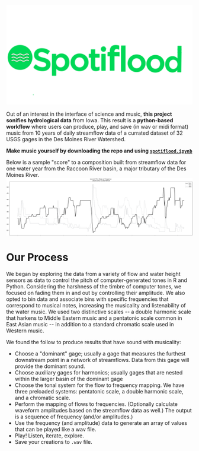 ![](https://raw.githubusercontent.com/gregjewi/spotiflood/main/misc/spotiflood.png)

Out of an interest in the interface of science and music, **this project sonifies hydrological data** from Iowa.
This result is a **python-based workflow** where users can produce, play, and save (in wav or midi format) music from 10 years of daily streamflow data of a currated dataset of 32 USGS gages in the Des Moines River Watershed.

**Make music yourself by downloading the repo and using [`spotiflood.ipynb`](https://github.com/gregjewi/spotiflood/blob/main/spotiflood.ipynb)**

Below is a sample "score" to a composition built from streamflow data for one water year from the Raccoon River basin, a major tributary of the Des Moines River.
![](https://raw.githubusercontent.com/gregjewi/spotiflood/main/misc/sampleSong.png)


# Our Process
We began by exploring the data from a variety of flow and water height sensors as data to control the pitch of computer-generated tones in R and Python. 
Considering the harshness of the timbre of computer tones, we focused on fading them in and out by controlling their amplitude. 
We also opted to bin data and associate bins with specific frequencies that correspond to musical notes, increasing the musicality and listenability of the water music. 
We used two distinctive scales -- a double harmonic scale that harkens to Middle Eastern music and a pentatonic scale common in East Asian music -- in addition to a standard chromatic scale used in Western music. 

We found the follow to produce results that have sound with musicality:
- Choose a "dominant" gage; usually a gage that measures the furthest downstream point in a network of streamflows. Data from this gage will provide the dominant sound.
- Choose auxiliary gages for harmonics; usually gages that are nested within the larger basin of the dominant gage
- Choose the tonal system for the flow to frequency mapping. We have three preloaded systems: pentatonic scale, a double harmonic scale, and a chromatic scale.
- Perform the mapping of flows to frequencies. (Optionally calculate waveform amplitudes based on the streamflow data as well.) The output is a sequence of frequency (and/or amplitudes.)
- Use the frequency (and amplitude) data to generate an array of values that can be played like a wav file.
- Play! Listen, iterate, explore.
- Save your creations to `.wav` file.
